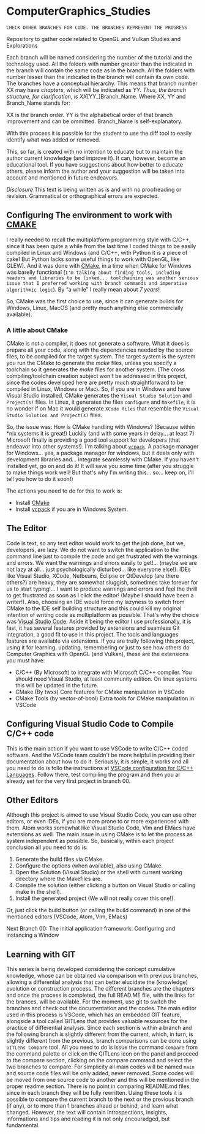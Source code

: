 # ComputerGraphics_Studies
`CHECK OTHER BRANCHES FOR CODE. THE BRANCHES REPRESENT THE PROGRESS`

Repository to gather code related to OpenGL and Vulkan Studies and Explorations

Each branch will be named considering the number of the tutorial and the technology used. All the folders with number greater than the indicated in the branch will contain the same code as in the branch. All the folders with number lesser than the indicated in the branch will contain its own code.
The branches have a conceptual hierarchy. This means that branch number XX may have _chapters_, which will be indicated as _YY.
Thus, the branch structure, for clarification, is XX_[YY_]Branch_Name. Where XX, YY and Branch_Name stands for:

XX is the branch order.
YY is the alphabetical order of that branch improvement and can be ommitted.
Branch_Name is self-explanatory.

With this process it is possible for the student to use the diff tool to easily identify what was added or removed.

This, so far, is created with no intention to educate but to maintain the author current knowledge (and improve it). It can, however, become an educational tool. If you have suggestions about how better to educate others, please inform the author and your suggestion will be taken into account and mentioned in future endeavors.

*Disclosure* This text is being written as is and with no proofreading or revision. Grammatical or orthographical errors are expected.

## Configuring The environment to work with [CMAKE](https://cmake.org/)

I really needed to recall the multiplatform programming style with C/C++, since it has been quite a while from the last time I coded things to be easily compiled in Linux and Windows (and C/C++, with Python it is a piece of cake! But Python lacks some useful things to work with OpenGL, like GLEW). And it was done with [CMake](https://cmake.org/), in a time when CMake for Windows was barelly functional (`I'm talking about finding tools, including headers and libraries to be linked... toolchaining was another serious issue that I preferred working with branch commands and imperative algorithmic logic`). By “a while” I really mean about *7 years*!

So, CMake was the first choice to use, since it can generate builds for Windows, Linux, MacOS (and pretty much anything else commercially available).

### A little about CMake

  CMake is not a compiler, it does not generate a software. What it does is prepare all your code, along with the dependencies needed by the source files, to be compiled for the target system.
  The target system is the system you run the CMake to generate the *make* files, unless you specify a toolchain so it generates the *make* files for another system. (The cross compiling/toolchain creation subject won't be addressed in this project, since the codes developed here are pretty much straightforward to be compiled in Linux, Windows or Mac).
  So, if you are in Windows and have Visual Studio installed, CMake generates the `Visual Studio Solution` and `Project(s)` files. In Linux, it generates the files `configure` and `Makefile`, it is no wonder if on Mac it would generate `XCode files` that resemble the `Visual Studio Solution and Project(s)` files.

So, the issue was: How is CMake handling with Windows? (Because within *nix systems it is great!)
Luckily (and with some years in delay... at least 7) Microsoft finally is providing a good tool support for developers (that endeavor into other systems!). I'm talking about [`vcpack`](https://docs.microsoft.com/en-us/cpp/build/vcpkg?view=vs-2019). A package manager for Windows... yes, a package manager for windows, but it deals only with development libraries and... integrate seamlessly with CMake. If you haven't installed yet, go on and do it! It will save you some time (after you struggle to make things work well! But that's why I'm writing this... so... keep on, I'll tell you how to do it soon!)

The actions you need to do for this to work is:

* Install [CMake](https://cmake.org/)
* Install [vcpack](https://docs.microsoft.com/en-us/cpp/build/vcpkg?view=vs-2019) if you are in Windows System.

## The Editor

Code is text, so any text editor would work to get the job done, but we, developers, are lazy. We do not want to switch the application to the command line just to compile the code and get frustrated with the warnings and errors. We want the warnings and errors easily to get!... (maybe we are not lazy at all... just psychologically disturbed... like everyone else!).
IDEs like Visual Studio, XCode, Netbeans, Eclipse or QtDevelop (are there others?) are heavy, they are somewhat sluggish, sometimes take forever for us to start typing!... I want to produce warnings and errors and feel the thrill to get frustrated as soon as I click the editor! (Maybe I should have been a writer!). Also, choosing an IDE would force my lazyness to switch from CMake to the IDE self building structure and this could kill my original intention of writing code as multiplatform as possible.
That's why the choice was [Visual Studio Code](https://code.visualstudio.com/). Aside it being the editor I use professionally, it is fast, it has several features provided by extensions and seamless Git integration, a good fit to use in this project.
The tools and languages features are available via extensions. If you are trully following this project, using it for learning, updating, remembering or just to see how others do Computer Graphics with OpenGL (and Vulkan), these are the extensions you must have:

* C/C++ (By Microsoft) to integrate with Microsoft C/C++ compiler. You should need Visual Studio, at least community edition. On linux systems this will be updated in the future.
* CMake (By twxs) Core features for CMake manipulation in VSCode
* CMake Tools (by vector-of-bool) Extra tools for CMake manipulation in VSCode

## Configuring Visual Studio Code to Compile C/C++ code

This is the main action if you want to use VSCode to write C/C++ coded software. And the VSCode team couldn't be more helpful in providing their documentation about how to do it. Seriously, it is simple, it works and all you need to do is follo the instructions at [VSCode configuration for C/C++ Languages](https://code.visualstudio.com/docs/languages/cpp).
Follow there, test compiling the program and then you ar already set for the very first project in branch 00.

## Other Editors

Although this project is aimed to use Visual Studio Code, you can use other editors, or even IDEs, if you are more prone to or more experienced with them.
Atom works somewhat like Visual Studio Code, VIm and EMacs have extensions as well. The main issue in using CMake is to let the process as system independent as possible. So, basically, within each project conclusion all you need to do is:

1. Generate the build files via CMake.
2. Configure the options (when available), also using CMake.
3. Open the Solution (Visual Studio) or the shell with current working directory where the Makefiles are.
4. Compile the solution (either clicking a button on Visual Studio or calling make in the shell).
5. Install the generated project (We will not really cover this one!).

Or, just click the build button (or calling the build command) in one of the mentioned editors (VSCode, Atom, VIm, EMacs)

Next Branch 00: The initial application framework: Configuring and instancing a Window

## Learning with GIT

This series is being developed considering the concept cumulative knowledge, whose can be obtained via comparison with previous branches, allowing a differential analysis that can better elucidate the (knowledge) evolution or construction process. The different branches are the chapters and once the process is completed, the full READ.ME file, with the links for the brances, will be available. For the moment, use git to switch the branches and check out the documentation and the codes.
The main editor used in this process is VSCode, which has an embedded GIT feature, alongside a tool called GITLens that provides valuable resources for the practice of differential analysis.
Since each section is within a branch and the following branch is slightly different from the current, which, in turn, is slightly different from the previous, branch comparisons can be done using `GITLens Compare` tool. All you need to do is issue the command `compare` from the command palette or click on the GITLens icon on the panel and proceed to the compare section, clicking on the compare command and select the two branches to compare.
For simplicity all main codes will be named `main` and source code files will be only added, never removed. Some codes will be moved from one source code to another and this will be mentioned in the proper readme section.
There is no point in comparing README.md files, since in each branch they will be fully rewritten.
Using these tools it is possible to compare the current branch to the next or the previous branch (if any), or to more than 1 branches ahead or behind, and learn what changed.
However, the text will contain introspections, insights, informations and tips and reading it is not only encouradged, but fundamental.
